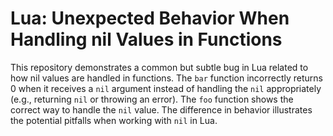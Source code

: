 # Lua: Unexpected Behavior When Handling nil Values in Functions

This repository demonstrates a common but subtle bug in Lua related to how nil values are handled in functions.  The `bar` function incorrectly returns 0 when it receives a `nil` argument instead of handling the `nil` appropriately (e.g., returning `nil` or throwing an error).  The `foo` function shows the correct way to handle the `nil` value.  The difference in behavior illustrates the potential pitfalls when working with `nil` in Lua.